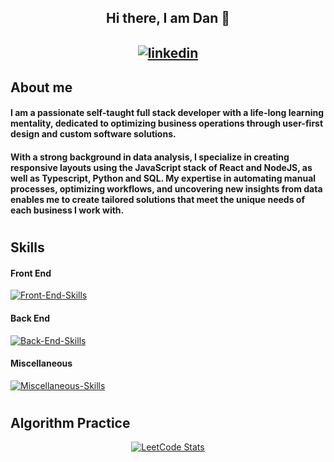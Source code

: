  ## <div align="center">Hi there, I am Dan 👋</div>  <p align="center">  <a href="https://www.linkedin.com/in/dan-alexandru-jecu" target="_blank">    <img src="https://skills.thijs.gg/icons?i=linkedin&theme=light" alt="linkedin"  style="max-width: 30%; margin-top: 10px;">  </a></p>
 
 ## About me
 
#### I am a passionate self-taught full stack developer with a life-long learning mentality, dedicated to optimizing business operations through user-first design and custom software solutions.
#### With a strong background in data analysis, I specialize in creating responsive layouts using the JavaScript stack of React and NodeJS, as well as Typescript, Python and SQL. My expertise in automating manual processes, optimizing workflows, and uncovering new insights from data enables me to create tailored solutions that meet the unique needs of each business I work with.

#
 
## Skills

#### Front End
[![Front-End-Skills](https://skills.thijs.gg/icons?i=ts,js,react,nextjs,html,css,emotion,sass,tailwind,materialui,styledcomponents,gatsby,redux,threejs&theme=light)](https://skills.thijs.gg)
#### Back End
[![Back-End-Skills](https://skills.thijs.gg/icons?i=nodejs,express,pug,nestjs,py,flask,firebase,mongodb,mysql,postgres,sqlite&theme=light)](https://skills.thijs.gg)
#### Miscellaneous
[![Miscellaneous-Skills](https://skills.thijs.gg/icons?i=git,vite,bash,github,docker,jest,figma,md,r&theme=light)](https://skills.thijs.gg)

 #
 ## Algorithm Practice 
<p align="center">
   <a href="https://leetcode.com/danJecu/" target="_blank">
  <img src="https://leetcard.jacoblin.cool/danJecu" alt="LeetCode Stats">
 </a>
</p>





